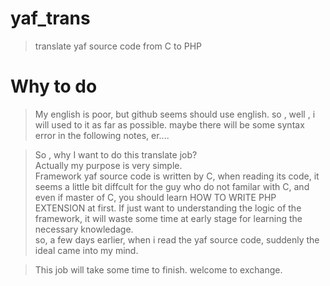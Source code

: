 # yaf_trans
>translate yaf source code from C to PHP

# Why to do  
>My english is poor, but github seems should use english. so , well , i will used to it as far as possible. maybe there will be some syntax error in the following notes, er....
 
>So , why I want to do this translate job?  
 Actually my purpose is very simple.   
 Framework yaf source code is written by C, when reading its code, it seems a little bit diffcult for the guy who do not familar with C, and even if master of C, you should learn HOW TO WRITE PHP EXTENSION at first. If just want to understanding the logic of the framework, it will waste some time at early stage for learning the necessary knowledage.  
 so, a few days earlier, when i read the yaf source code, suddenly the ideal came into my mind.
 
 
 
 >This job will take some time to finish. welcome to exchange.
